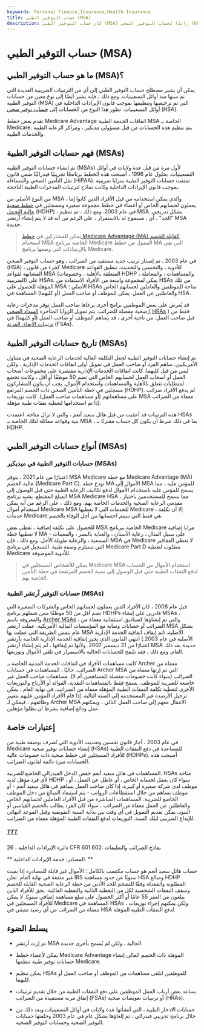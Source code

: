 ```yaml
---
keywords: Personal Finance,Insurance,Health Insurance
title: حساب التوفير الطبي (MSA)
description: كان حساب التوفير الطبي (MSA) رائدًا لحساب التوفير الصحي (HSA) وكان لديه خصومات مماثلة وحالة IRA ومعالجة ضريبية.
---
```


# حساب التوفير الطبي (MSA)
## ما هو حساب التوفير الطبي (MSA)؟

يمكن أن يشير مصطلح حساب التوفير الطبي إلى أي من الترتيبات الضريبية العديدة التي تم سنها منذ أوائل التسعينيات. ومع ذلك ، فإنه يشير أيضًا إلى نوع معين من حسابات التوفير الطبية (MSA) التي تم ترخيصها وتنظيمها بموجب قانون الإيرادات الداخلية في أوائل التسعينيات. تطور هذا النوع من الحسابات إلى [حساب توفير صحي](/hsa) (HSA).

تقدم بعض خطط Medicare Advantage اتفاقات الخدمة الطبية MSA الخاصة بـ Medicare. يتم تنظيم هذه الحسابات من قبل مسؤولي مديكير ، ومراكز الرعاية الطبية والخدمات الطبية.

## فهم حسابات التوفير الطبية (MSAs)

تم إنشاء حسابات التوفير الطبية (MSAs) لأول مرة من قبل عدة ولايات في أوائل التسعينيات. بحلول عام 1996 ، أصبحت هذه الخطط برنامجًا تجريبيًا فيدراليًا ضمن قانون نقل التأمين الصحي والمساءلة (HIPAA). تمتعت حسابات التوفير الطبية بمزايا ضريبية بموجب قانون الإيرادات الداخلية وكانت نماذج لترتيبات المدخرات الطبية الناجحة.

من النوع الأصلي من MSA ، والذي يمكن استخدامه من قبل الأفراد الذين كانوا إما يعملون لحسابهم الخاص أو أعضاء في خطط مجموعة صغيرة ومسجلين في [خطط صحية عالية التحمل](/hdhp) (HDHP) ، في عام 2003. ومع ذلك ، تم تنظيم MSA بشكل تدريجي. "الجد" ، أي ، مسموح له بالاستمرار ، على الرغم من أنه قد لا يتم إنشاء آرتشر MSA جديدة.

> يمكن للمشاركين في [خطط Medicare Advantage (MA) القابلة للخصم](/medicare-advantage) استخدام MSA الخاصة ببرنامج Medicare الممول من خطط MA التي تفي بالإرشادات التي وضعها برنامج Medicare.

>

في عام 2003 ، تم إصدار ترتيب جديد مستفيد من الضرائب ، وهو حساب التوفير الصحي (HSA) ، كجزء من قانون Medicare للأدوية ، والتحسين والتحديث. تنطبق القواعد المشابهة لقواعد MSA (المتعلقة بالأهلية ، وخصومات HDHP ، والمساهمات ، والمعاملة الضريبية) على HSAs. يمكن لمجموعة واسعة من الأفراد الاستفادة من HSAs من تلك المؤهلة للحصول على MSA الأصلي ؛ HSAs متاحة للموظفين والعاملين لحسابهم الخاص والعاطلين عن العمل. يمكن للموظف أو صاحب العمل (أو كليهما) المساهمة في HSA.

قد يُعرض على بعض الموظفين برامج أخرى يرعاها صاحب العمل توفر مدخرات رعاية صحية مفضلة للضرائب. يتم تمويل الزوايا المتأخرة [السداد الصحي (](/hra) [HRAs](/hra) ) فقط من قبل صاحب العمل. من ناحية أخرى ، قد يساهم الموظف أو صاحب العمل (أو كليهما) في [ترتيبات الإنفاق المرنة](/flexiblespendingaccount) (FSAs).

## تاريخ حسابات التوفير الطبية (MSAs)

تم إنشاء حسابات التوفير الطبية لجعل التكلفة العالية لخدمات الرعاية الصحية في متناول الأمريكيين. ساهم الفرد أو صاحب العمل في تمويل أولى اتفاقات الخدمات الإدارية ، ولكن ليس من قبل كليهما. كانت اتفاقات الخدمات الإدارية مقتصرة على مجموعات أصحاب العمل أو أصحاب العمل لحسابهم الخاص التي تضم 50 موظفًا أو أقل ، وكانت تخضع لمتطلبات تتعلق بالأهلية والمساهمات واستخدام الأموال. يجب أن يكون المشاركون مسجلين في خطة التأمين الصحي ذات الخصم المرتفع (HDHP). لم يدفع الأفراد ضرائب على مساهماتهم (أو مساهمات صاحب العمل). كانت توزيعات MSA معفاة من الضرائب إذا تم استخدامها لتغطية نفقات طبية مؤهلة.

هذه الترتيبات قد أعقبت من قبل هائل سعيد أنعم ، والتي لا تزال متاحة. اعتمدت HSAs بنية وقواعد مماثلة لتلك الخاصة بـ MSA ، بما في ذلك شرط أن يكون كل حساب مقترنًا بـ HDHP.

## أنواع حسابات التوفير الطبي (MSAs)

### حسابات التوفير الطبية في ميديكير (MSAs)

اعتبارًا من عام 2021 ، يتوفر MSA Medicare مع خطة Medicare Advantage (MA) عالية الخصم (Medicare Part C). تودع خطة MA الأموال إلى MSA للمؤمن عليه ، مما يسمح للمؤمن عليه باستخدام الأموال لدفع تكاليف الرعاية الطبية حتى قبل الوصول إلى المبلغ المقتطع. يشبه برنامج MSA Medicare HSA ، مما يسمح للمستخدمين باختيار مقدمي الرعاية الصحية والخدمات الخاصة بهم. ومع ذلك ، على الرغم من أنه يمكن استخدام أموال Medicare MSA للخدمات التي لا يغطيها Medicare ، إلا أن تكلفة خدمات Medicare هي فقط التي سيتم احتسابها من أجل الوفاء بالخصم.

للحصول على تكلفة إضافية ، تغطي بعض MSA الخاصة ببرنامج Medicare مزايا إضافية لا تغطيها خطة MA - على سبيل المثال ، رعاية الأسنان ، والعناية بالبصر ، والمعينات السمعية ، والرعاية طويلة الأجل. ومع ذلك ، فإن MSA في Medicare لا تغطي العقاقير التي تستلزم وصفة طبية. التسجيل في برنامج Medicare Part D مطلوب لتغطية Medicare للأدوية الموصوفة.

> يمكن للأشخاص المسجلين في Medicare MSA استخدام الأموال من الحساب لدفع النفقات الطبية حتى قبل الوصول إلى نسبة الخصم المرتفعة في خطة التأمين الخاصة بهم.

>

### حسابات التوفير آرتشر الطبية (MSAs)

قبل عام 2008 ، كان الأفراد الذين يعملون لحسابهم الخاص والشركات الصغيرة التي تضم أقل من 50 موظفًا ممن شملهم برنامج HDHPs قادرين على إنشاء MSAs ، والمعروفة باسم [Archer MSAs](/archer-msa) ، والتي تم إنشاؤها كصناديق استئمانية معفاة من الضرائب أو حسابات وصاية مع المؤسسات المالية الأمريكية. عملت آرتشر MSA بشكل عام بنفس الطريقة التي عملت بها MSA الأصلية. (تم إيقاف اتفاقية الخدمة الإدارية الأصلية في عام 2003.) انتهى القانون الذي يجيز إتفاقية الخدمة الإدارية الخاصة بآرتشر اعتبارًا من 31 ديسمبر 2007. ولأنها تم إيقافها ، لم يتم إنشاء آرتشر MSA جديدة بعد ذلك العام. ومع ذلك ، فقد سُمح للحسابات الحالية بالاستمرار في تلقي الأموال وتوزيعها.

كانت مساهمات الأفراد في اتفاقات الخدمة المدنية الخاصة بـ Archer معفاة من الضرائب. حاليًا ، المساهمات في حسابات Archer MSA التي تم إرثها معفاة من الضرائب (سواء كانت خصومات مفصلة للمساهمين أم لا). مساهمات صاحب العمل غير خاضعة للضريبة للموظف. يسمح فقط بالمساهمات النقدية. الفوائد أو الأرباح والتوزيعات الأخرى لتغطية تكلفة النفقات الطبية المؤهلة معفاة من الضرائب. في نهاية العام ، يمكن ترحيل الأرصدة غير المستخدمة إلى السنة التالية. إذا قام الأفراد المؤمن عليهم بتغيير وظائفهم ، فيمكن لـ Archer MSA الانتقال معهم إلى صاحب العمل التالي ، ويمكنهم عمل ودائع إضافية بشرط أن يظلوا مؤهلين.

## إعتبارات خاصة

في عام 2003 ، أجاز قانون تحسين وتحديث الأدوية التي تُصرف بوصفة طبية من Medicare إنشاء حسابات توفير صحية (HSAs) للمساعدة في دفع النفقات الطبية للأفراد المسجلين في خطط صحية ذات خصومات عالية (HDHPs). أصبحت هذه الحسابات ميزة دائمة لقانون الضرائب.

المساهمات في هائل سعيد أنعم خفض الدخل الفيدرالي الخاضع للضريبة. HSAs متاحة لأي فرد مؤهل لديه HDHP ، سواء كان يعمل لحسابه الخاص ، أو عاطل عن العمل ، أو موظف لدى شركة صغيرة أو كبيرة. إذا كان صاحب العمل يساهم في هائل سعيد أنعم - أو موظف يساهم من خلال استقطاعات الرواتب - يتم استبعاد المبالغ من دخل الموظف الخاضع للضريبة. المساهمات المباشرة من قبل الأفراد العاملين لحسابهم الخاص والعاطلين عن العمل معفاة من الضرائب ، سواء كان الفرد يطالب بالخصم القياسي أو البنود. يمكن تقديم التمويل في أي وقت بين بداية السنة التقويمية وقبل الموعد النهائي للإيداع الضريبي لتلك السنة. التوزيعات لدفع النفقات الطبية المؤهلة معفاة من الضرائب.

<h5> <a href=""> TTT </a> </h5>

دائرة الإيرادات الداخلية ، 26 CFR 601.602: نماذج الضرائب والتعليمات

** المصادر: خدمة الإيرادات الداخلية. **

حساب هائل سعيد أنعم هو حساب مكتسب بالكامل ؛ الأموال غير قابلة للمصادرة إذا بقيت غير منفقة في نهاية العام. تعلن IRS سنويًا عن حدود مساهمة HSA ومبالغ HDHP المطلوبة والمعدلة وفقًا للتضخم للحد الأدنى من خطة الرعاية الصحية القابلة للخصم وسقف النفقات الشخصية لكل من التغطية الذاتية والتغطية العائلية. يحق للأفراد الذين يبلغون من العمر 55 عامًا أو أكثر الحصول على مبلغ مساهمة إضافي سنويًا. لا يمكن للأفراد المسجلين في Medicare المساهمة في HSAs ، ولكن يمكنهم إجراء توزيعات معفاة من الضرائب من أي رصيد متبقي في HSA لدفع النفقات الطبية المؤهلة.

## يسلط الضوء

- تم إرث آرتشر MSA الحالية ، ولكن لم يُسمح بأخرى جديدة.

- يمكن لأعضاء خطط Medicare Advantage المؤهلة ذات الخصم العالي إنشاء حسابات توفير طبية تنظمها Medicare.

- يمكن تنظيم HSAs للموظفين لتلقي مساهمات من الموظف أو صاحب العمل أو كليهما.

- يساعد بعض أرباب العمل الموظفين على دفع النفقات الطبية من خلال تقديم ترتيبات إنفاق مرنة مستفيدة من الضرائب (FSAs) أو ترتيبات تعويضات صحية (HRAs).

- حسابات الادخار الطبية ، التي أنشأتها عدة ولايات في أوائل التسعينيات وبعد ذلك من خلال برنامج تجريبي فيدرالي ، تم إلغاؤها بشكل عام في عام 2003 وخلفتها حسابات التوفير الصحية وحسابات التوفير الصحية.

